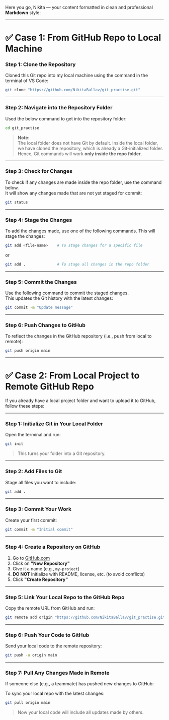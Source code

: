 Here you go, Nikita — your content formatted in clean and professional **Markdown** style:

---

# ✅ Case 1: From GitHub Repo to Local Machine

### **Step 1: Clone the Repository**

Cloned this Git repo into my local machine using the command in the terminal of VS Code:

```bash
git clone "https://github.com/NikitaBallav/git_practise.git"
```

---

### **Step 2: Navigate into the Repository Folder**

Used the below command to get into the repository folder:

```bash
cd git_practise
```

> **Note:**  
> The local folder does not have Git by default. Inside the local folder, we have cloned the repository, which is already a Git-initialized folder.  
> Hence, Git commands will work **only inside the repo folder**.

---

### **Step 3: Check for Changes**

To check if any changes are made inside the repo folder, use the command below.  
It will show any changes made that are not yet staged for commit:

```bash
git status
```

---

### **Step 4: Stage the Changes**

To add the changes made, use one of the following commands. This will stage the changes:

```bash
git add <file-name>    # To stage changes for a specific file
```

or

```bash
git add .              # To stage all changes in the repo folder
```

---

### **Step 5: Commit the Changes**

Use the following command to commit the staged changes.  
This updates the Git history with the latest changes:

```bash
git commit -m "Update message"
```

---

### **Step 6: Push Changes to GitHub**

To reflect the changes in the GitHub repository (i.e., push from local to remote):

```bash
git push origin main
```

---

# ✅ Case 2: From Local Project to Remote GitHub Repo

If you already have a local project folder and want to upload it to GitHub, follow these steps:

---

### **Step 1: Initialize Git in Your Local Folder**

Open the terminal and run:

```bash
git init
```

> This turns your folder into a Git repository.

---

### **Step 2: Add Files to Git**

Stage all files you want to include:

```bash
git add .
```

---

### **Step 3: Commit Your Work**

Create your first commit:

```bash
git commit -m "Initial commit"
```

---

### **Step 4: Create a Repository on GitHub**

1. Go to [GitHub.com](https://github.com)
2. Click on **"New Repository"**
3. Give it a name (e.g., `my-project`)
4. **DO NOT** initialize with README, license, etc. (to avoid conflicts)
5. Click **"Create Repository"**

---

### **Step 5: Link Your Local Repo to the GitHub Repo**

Copy the remote URL from GitHub and run:

```bash
git remote add origin "https://github.com/NikitaBallav/git_practise.git"
```

---

### **Step 6: Push Your Code to GitHub**

Send your local code to the remote repository:

```bash
git push -u origin main
```

---

### **Step 7: Pull Any Changes Made in Remote**

If someone else (e.g., a teammate) has pushed new changes to GitHub:

To sync your local repo with the latest changes:

```bash
git pull origin main
```

> Now your local code will include all updates made by others.


